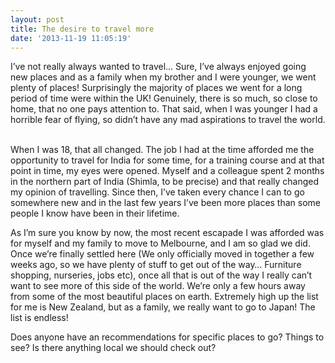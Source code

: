 ```yaml
---
layout: post
title: The desire to travel more
date: '2013-11-19 11:05:19'
---
```


<p>I&rsquo;ve not really always wanted to travel&hellip; Sure, I&rsquo;ve always enjoyed going new places and as a family when my brother and I were younger, we went plenty of places! Surprisingly the majority of places we went for a long period of time were within the UK! Genuinely, there is so much, so close to home, that no one pays attention to. That said, when I was younger I had a horrible fear of flying, so didn&rsquo;t have any mad aspirations to travel the world.</p>
<p><!--more--><br />
When I was 18, that all changed. The job I had at the time afforded me the opportunity to travel for India for some time, for a training course and at that point in time, my eyes were opened. Myself and a colleague spent 2 months in the northern part of India (Shimla, to be precise) and that really changed my opinion of travelling. Since then, I&rsquo;ve taken every chance I can to go somewhere new and in the last few years I&rsquo;ve been more places than some people I know have been in their lifetime.</p>
<p>As I&rsquo;m sure you know by now, the most recent escapade I was afforded was for myself and my family to move to Melbourne, and I am so glad we did. Once we&rsquo;re finally settled here (We only officially moved in together a few weeks ago, so we have plenty of stuff to get out of the way&hellip; Furniture shopping, nurseries, jobs etc), once all that is out of the way I really can&rsquo;t want to see more of this side of the world. We&rsquo;re only a few hours away from some of the most beautiful places on earth. Extremely high up the list for me is New Zealand, but as a family, we really want to go to Japan! The list is endless!</p>
<p>Does anyone have an recommendations for specific places to go? Things to see? Is there anything local we should check out?</p>
